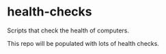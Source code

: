 # health-checks
Scripts that check the health of computers.

This repo will be populated with lots of health checks.
